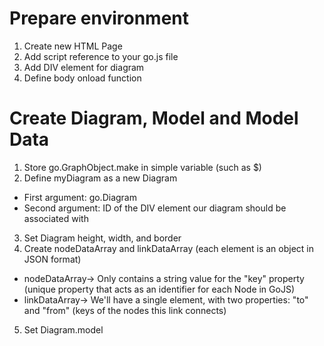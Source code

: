 # Prepare environment

1. Create new HTML Page
2. Add script reference to your go.js file
3. Add DIV element for diagram
4. Define body onload function

# Create Diagram, Model and Model Data

1. Store go.GraphObject.make in simple variable (such as $)
2. Define myDiagram as a new Diagram

- First argument: go.Diagram
- Second argument: ID of the DIV element our diagram should be associated with

3. Set Diagram height, width, and border
4. Create nodeDataArray and linkDataArray (each element is an object in JSON format)

- nodeDataArray-> Only contains a string value for the "key" property (unique property that acts as an identifier for each Node in GoJS)
- linkDataArray-> We'll have a single element, with two properties: "to" and "from" (keys of the nodes this link connects)

5. Set Diagram.model
